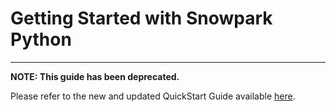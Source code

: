 # Getting Started with Snowpark Python
---

**NOTE: This guide has been deprecated.** 

Please refer to the new and updated QuickStart Guide available [here](https://quickstarts.snowflake.com/guide/getting_started_snowpark_machine_learning/index.html).
